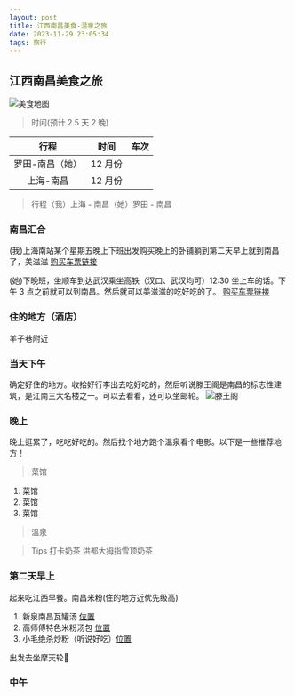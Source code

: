 ```yaml
---
layout: post
title: 江西南昌美食-温泉之旅
date: 2023-11-29 23:05:34
tags: 旅行
---
```


## 江西南昌美食之旅

![美食地图](https://www.artisan.com.tw/Zupload/004718/005539/00059531.jpg)

> 时间(预计 2.5 天 2 晚)

|      行程       |  时间   | 车次 |
| :-------------: | :-----: | :--: |
| 罗田-南昌（她） | 12 月份 |
|    上海-南昌    | 12 月份 |

> 行程（我）上海 - 南昌（她）罗田 - 南昌

### 南昌汇合

(我)上海南站某个星期五晚上下班出发购买晚上的卧铺躺到第二天早上就到南昌了，美滋滋
[购买车票链接](https://kyfw.12306.cn/otn/leftTicket/init?linktypeid=dc&fs=%E4%B8%8A%E6%B5%B7,SHH&ts=%E5%8D%97%E6%98%8C,NCG&date=2023-12-08&flag=N,N,Y)

(她)下晚班，坐顺车到达武汉乘坐高铁（汉口、武汉均可）12:30 坐上车的话。下午 3 点之前就可以到南昌。然后就可以美滋滋的吃好吃的了。
[购买车票链接](https://kyfw.12306.cn/otn/leftTicket/init?linktypeid=dc&fs=%E6%AD%A6%E6%B1%89,WHN&ts=%E5%8D%97%E6%98%8C,NCG&date=2023-12-22&flag=N,N,Y)

### 住的地方（酒店）

羊子巷附近

### 当天下午

确定好住的地方。收拾好行李出去吃好吃的，然后听说滕王阁是南昌的标志性建筑，是江南三大名楼之一。可以去看看，还可以坐邮轮。
![滕王阁](https://m.tuniucdn.com/fb2/t1/G2/M00/2A/6B/Cii-T1ekXKWIfTbPAA-taQkLrhcAAAzRwJNstIAD62B323_w755_h0_c0_t0.jpg)

### 晚上

晚上逛累了，吃吃好吃的。然后找个地方跑个温泉看个电影。以下是一些推荐地方！

> 菜馆
1. 菜馆
2. 菜馆
3. 菜馆

> 温泉

> Tips 打卡奶茶 洪都大拇指雪顶奶茶

### 第二天早上

起来吃江西早餐。南昌米粉(住的地方近优先级高)

1. 新泉南昌瓦罐汤 [位置](https://surl.amap.com/lJrIaz51hf6z)
2. 高师傅特色米粉汤包 [位置](https://surl.amap.com/1rWnT5c9g9m)
3. 小毛绝杀炒粉（听说好吃）[位置](https://surl.amap.com/lP1N9yfRbfW)

出发去坐摩天轮🎡


### 中午



